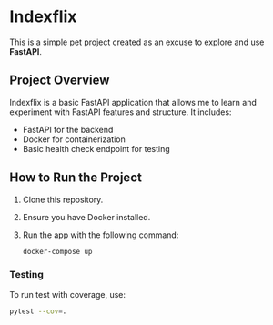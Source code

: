 # Indexflix

This is a simple pet project created as an excuse to explore and use **FastAPI**.

## Project Overview

Indexflix is a basic FastAPI application that allows me to learn and experiment with FastAPI features and structure. It includes:

- FastAPI for the backend
- Docker for containerization
- Basic health check endpoint for testing

## How to Run the Project

1. Clone this repository.
2. Ensure you have Docker installed.
3. Run the app with the following command:

   ```bash
   docker-compose up

### Testing

To run test with coverage, use:

```bash
pytest --cov=.